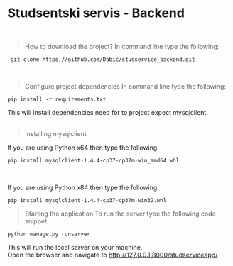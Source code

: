 # **Studsentski servis - Backend**
<br>

>How to download the project?
In command line type the following:
```
 git clone https://github.com/Dabic/studservice_backend.git
 ```
 <br>
 
>Configure project dependencies
In command line type the following:
```
pip install -r requirements.txt
```

This will install dependencies need for to project expect mysqlclient.
<br>
<br>
>Installing mysqlclient

If you are using Python x64 then type the following:
```
pip install mysqlclient-1.4.4-cp37-cp37m-win_amd64.whl
```
<br>

If you are using Python x84 then type the following:
```
pip install mysqlclient-1.4.4-cp37-cp37m-win32.whl
```

>Starting the application
To run the server type the following code snippet:
```
python manage.py runserver
```
This will run the local server on your machine.<br>
Open the browser and navigate to http://127.0.0.1:8000/studserviceapp/
